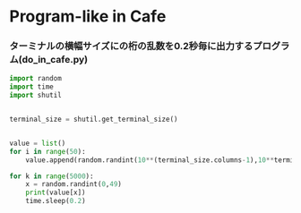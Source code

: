 # Program-like in Cafe

### ターミナルの横幅サイズにの桁の乱数を0.2秒毎に出力するプログラム(do_in_cafe.py)
```python
import random
import time
import shutil


terminal_size = shutil.get_terminal_size()


value = list()
for i in range(50):
    value.append(random.randint(10**(terminal_size.columns-1),10**terminal_size.columns))

for k in range(5000):
    x = random.randint(0,49)
    print(value[x])
    time.sleep(0.2)
```


